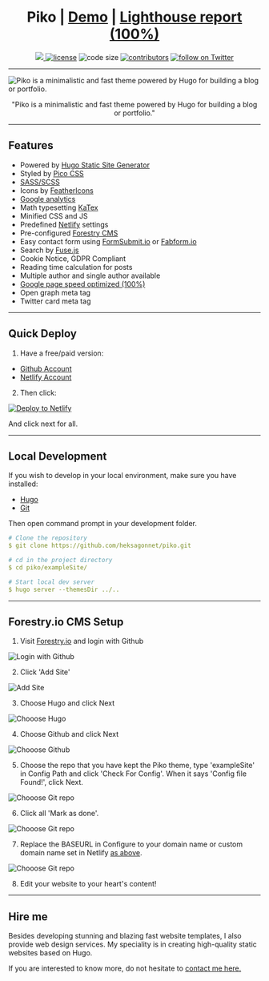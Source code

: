 <h1 align='center'>
Piko | <a target="_blank" href="https://piko-heksagon.netlify.app/" rel="nofollow">Demo</a> | <a target="_blank" href="https://googlechrome.github.io/lighthouse/viewer/?gist=f7cc22c0b0323e1b36e5d47bf2393acf" rel="nofollow">Lighthouse report (100%)</a>
</h1>

<p align='center'>
  <a href="https://github.com/gohugoio/hugo/releases/tag/v0.91.0" alt="Contributors">
    <img src="https://img.shields.io/static/v1?label=min-HUGO-version&message=0.91.0&color=f00&logo=hugo" />
  </a>

  <a href="https://github.com/heksagonnet/piko/blob/master/LICENSE">
    <img src="https://img.shields.io/github/license/heksagonnet/piko" alt="license"></a>

  <img src="https://img.shields.io/github/languages/code-size/heksagonnet/piko" alt="code size">

  <a href="https://github.com/heksagonnet/piko/graphs/contributors">
    <img src="https://img.shields.io/github/contributors/heksagonnet/piko" alt="contributors"></a>

  <a href="https://twitter.com/intent/follow?screen_name=heksagonnet">
    <img src="https://img.shields.io/twitter/follow/heksagonnet?style=social&logo=twitter"
      alt="follow on Twitter"></a>
</p>

---

![Piko is a minimalistic and fast theme powered by Hugo for building a blog or portfolio.](https://raw.githubusercontent.com/heksagonnet/piko/master/exampleSite/static/uploads/piko-screenshot.webp)

<p align='center'>
"Piko is a minimalistic and fast theme powered by Hugo for building a blog or portfolio."
</p>

---
## Features
- Powered by [Hugo Static Site Generator](https://gohugo.io/ "Hugo: The world’s fastest framework for building websites")
- Styled by [Pico CSS](https://picocss.com/ "Pico CSS")
- [SASS/SCSS](https://sass-lang.com/)
- Icons by [FeatherIcons](https://feathericons.com/)
- [Google analytics](https://analytics.google.com/)
- Math typesetting [KaTex](https://katex.org/)
- Minified CSS and JS
- Predefined [Netlify](https://www.netlify.com/) settings
- Pre-configured [Forestry CMS](https://forestry.io/)
- Easy contact form using [FormSubmit.io](http://formsubmit.io/) or [Fabform.io](https://fabform.io)
- Search by [Fuse.js](https://fusejs.io/)
- Cookie Notice, GDPR Compliant
- Reading time calculation for posts
- Multiple author and single author available
- [Google page speed optimized (100%)](https://googlechrome.github.io/lighthouse/viewer/?gist=f7cc22c0b0323e1b36e5d47bf2393acf)
- Open graph meta tag
- Twitter card meta tag

---
## Quick Deploy

1. Have a free/paid version:
- [Github Account](https://github.com/)
- [Netlify Account](https://www.netlify.com/)

2. Then click:
   
[![Deploy to
Netlify](https://www.netlify.com/img/deploy/button.svg)](https://app.netlify.com/start/deploy?repository=https://github.com/heksagonnet/piko)

And click next for all.

---
## Local Development

If you wish to develop in your local environment, make sure you have installed:
- [Hugo](https://gohugo.io/getting-started/installing/)
- [Git](https://git-scm.com/downloads)
 
Then open command prompt in your development folder.

```yml
# Clone the repository
$ git clone https://github.com/heksagonnet/piko.git

# cd in the project directory
$ cd piko/exampleSite/

# Start local dev server
$ hugo server --themesDir ../..
```

---

## Forestry.io CMS Setup

1. Visit [Forestry.io](https://forestry.io/) and login with Github

![Login with Github](https://raw.githubusercontent.com/heksagonnet/piko/master/images/forestry-1.webp)

2. Click 'Add Site'

![Add Site](https://raw.githubusercontent.com/heksagonnet/piko/master/images/forestry-2.webp)

3. Choose Hugo and click Next

![Chooose Hugo](https://raw.githubusercontent.com/heksagonnet/piko/master/images/forestry-3.webp)

4. Choose Github and click Next

![Chooose Github](https://raw.githubusercontent.com/heksagonnet/piko/master/images/forestry-4.webp)

5. Choose the repo that you have kept the Piko theme, type 'exampleSite' in Config Path and click 'Check For Config'. When it says 'Config file Found!', click Next.

![Chooose Git repo](https://raw.githubusercontent.com/heksagonnet/piko/master/images/forestry-5.webp)

6. Click all 'Mark as done'.

![Chooose Git repo](https://raw.githubusercontent.com/heksagonnet/piko/master/images/forestry-6.webp)

7. Replace the BASEURL in Configure to your domain name or custom domain name set in Netlify [as above](https://github.com/heksagonnet/piko#quick-deploy).

![Chooose Git repo](https://raw.githubusercontent.com/heksagonnet/piko/master/images/forestry-7.webp)

8. Edit your website to your heart's content!

---

## Hire me

Besides developing stunning and blazing fast website templates, I also provide web design services. My speciality is in creating high-quality static websites based on Hugo.

If you are interested to know more, do not hesitate to [contact me here.](https://www.heksagon.net/contact/)
